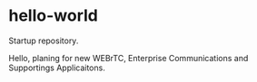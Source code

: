 # hello-world
Startup repository.

Hello, planing for new WEBrTC, Enterprise Communications and Supportings Applicaitons.
